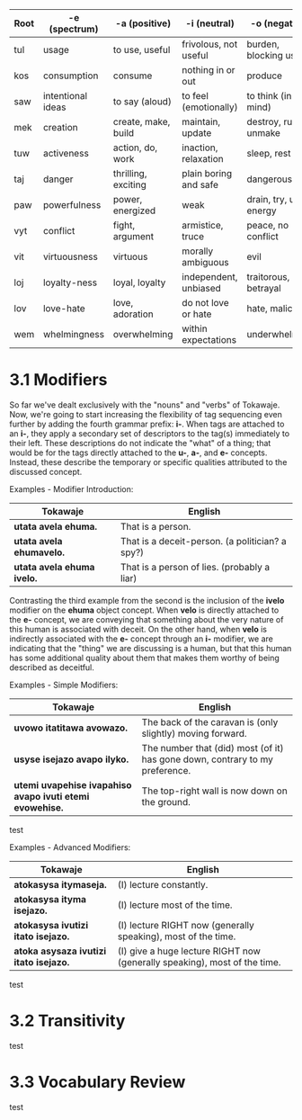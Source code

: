 |Root|-e (spectrum)|-a (positive)|-i (neutral)|-o (negative)|
|-|-|-|-|-|
|tul|usage|to use, useful|frivolous, not useful|burden, blocking use
|kos|consumption|consume|nothing in or out|produce
|saw|intentional ideas|to say (aloud)|to feel (emotionally)|to think (in the mind)
|mek|creation|create, make, build|maintain, update|destroy, ruin, unmake
|tuw|activeness|action, do, work|inaction, relaxation|sleep, rest
|taj|danger|thrilling, exciting|plain boring and safe|dangerous
|paw|powerfulness|power, energized|weak|drain, try, use energy
|vyt|conflict|fight, argument|armistice, truce|peace, no conflict
|vit|virtuousness|virtuous|morally ambiguous|evil
|loj|loyalty-ness|loyal, loyalty|independent, unbiased|traitorous, betrayal
|lov|love-hate|love, adoration|do not love or hate|hate, malice
|wem|whelmingness|overwhelming|within expectations|underwhelming

# 3.1 Modifiers

So far we've dealt exclusively with the "nouns" and "verbs" of Tokawaje. Now, we're going to start increasing the flexibility of tag sequencing even further by adding the fourth grammar prefix: **i-**. When tags are attached to an **i-**, they apply a secondary set of descriptors to the tag(s) immediately to their left. These descriptions do not indicate the "what" of a thing; that would be for the tags directly attached to the **u-**, **a-**, and **e-** concepts. Instead, these describe the temporary or specific qualities attributed to the discussed concept.

Examples - Modifier Introduction:

|Tokawaje|English|
|-|-|
|**utata avela ehuma.**|That is a person.
|**utata avela ehumavelo.**|That is a deceit-person. (a politician? a spy?)
|**utata avela ehuma ivelo.**|That is a person of lies. (probably a liar)

Contrasting the third example from the second is the inclusion of the **ivelo** modifier on the **ehuma** object concept. When **velo** is directly attached to the **e-** concept, we are conveying that something about the very nature of this human is associated with deceit. On the other hand, when **velo** is indirectly associated with the **e-** concept through an **i-** modifier, we are indicating that the "thing" we are discussing is a human, but that this human has some additional quality about them that makes them worthy of being described as deceitful.

Examples - Simple Modifiers:

|Tokawaje|English|
|-|-|
|**uvowo itatitawa avowazo.**|The back of the caravan is (only slightly) moving forward.
|**usyse isejazo avapo ilyko.**|The number that (did) most (of it) has gone down, contrary to my preference.
|**utemi uvapehise ivapahiso avapo ivuti etemi evowehise.**|The top-right wall is now down on the ground.

test

Examples - Advanced Modifiers:

|Tokawaje|English|
|-|-|
|**atokasysa itymaseja.**|(I) lecture constantly.
|**atokasysa ityma isejazo.**|(I) lecture most of the time.
|**atokasysa ivutizi itato isejazo.**|(I) lecture RIGHT now (generally speaking), most of the time.
|**atoka asysaza ivutizi itato isejazo.**|(I) give a huge lecture RIGHT now (generally speaking), most of the time.

test

# 3.2 Transitivity

test

# 3.3 Vocabulary Review

test
